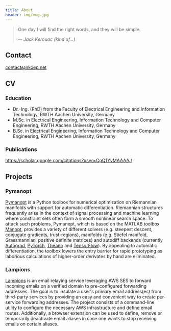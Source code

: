 ```yaml
---
title: About
header: img/mug.jpg
---
```


> One day I will find the right words, and they will be simple.
>
> <cite>-- Jack Kerouac (kind of...)</cite>

## Contact

<contact@nkoep.net>

## CV

### Education

- Dr.-Ing. (PhD) from the Faculty of Electrical Engineering and Information
  Technology, RWTH Aachen University, Germany
- M.Sc. in Electrical Engineering, Information Technology and Computer
  Engineering, RWTH Aachen University, Germany
- B.Sc. in Electrical Engineering, Information Technology and Computer
  Engineering, RWTH Aachen University, Germany

### Publications

<https://scholar.google.com/citations?user=CpQ1YvMAAAAJ>

## Projects

### Pymanopt

[Pymanopt](https://www.pymanopt.org) is a Python toolbox for numerical
optimization on Riemannian manifolds with support for automatic
differentiation.
Riemannian structures frequently arise in the context of signal processing and
machine learning where constraint sets often form a smooth nonlinear search
space.
To attack such problems, Pymanopt, which is based on the MATLAB toolbox
[Manopt](https://www.manopt.org/), provides a variety of different solvers
(e.g. steepest descent, conjugate gradients, trust-regions), manifolds (e.g.
Stiefel manifold, Grassmannian, positive definite matrices) and
autodiff backends (currently [Autograd](https://github.com/HIPS/autograd),
[PyTorch](https://pytorch.org/),
[Theano](http://www.deeplearning.net/software/theano/) and
[TensorFlow](https://www.tensorflow.org/)).
By appealing to automatic differentiation, the toolbox lowers the entry barrier
for rapid prototyping as laborious calculations of higher-order derivates by
hand are eliminated.

### Lampions

[Lampions](https://github.com/lampions) is an email relaying service leveraging
AWS SES to forward incoming emails on a verified domain to pre-configured
forwarding addresses.
The goal is to insulate a user's primary email address(es) from third-party
services by providing an easy and convenient way to create per-service
forwarding addresses.
The project consists of a command-line utility to configure the necessary AWS
infrastructure and define email routes.
Additionally, a browser extension can be used to define, remove or temporarily
deactivate email aliases in case one wants to stop receiving emails on certain
aliases.
